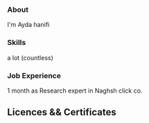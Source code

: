 ### About
I'm Ayda hanifi

### Skills
a lot (countless)


### Job Experience
1 month as Research expert in Naghsh click co.
## Licences && Certificates
